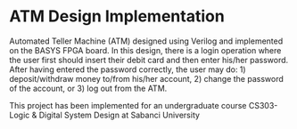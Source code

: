 # ATM Design Implementation

Automated Teller Machine (ATM) designed using Verilog and implemented on the BASYS FPGA board. In this design, there is a login operation where the user first should insert their debit card and then enter his/her password. After having entered the password correctly, the user may do: 1) deposit/withdraw money to/from his/her account, 2) change the password of the account, or 3) log out from the ATM.

This project has been implemented for an undergraduate course CS303-Logic & Digital System Design at Sabanci University
